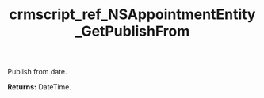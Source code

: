 ﻿---
title: crmscript_ref_NSAppointmentEntity_GetPublishFrom
description: DateTime NSAppointmentEntity.GetPublishFrom()
intellisense: NSAppointmentEntity.GetPublishFrom
keywords: NSAppointmentEntity, GetPublishFrom
so.topic: reference
---

Publish from date.

**Returns:** DateTime.

